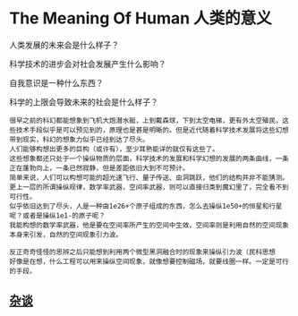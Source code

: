 # The Meaning Of Human 人类的意义

人类发展的未来会是什么样子？

科学技术的进步会对社会发展产生什么影响？

自我意识是一种什么东西？

科学的上限会导致未来的社会是什么样子？

```
很早之前的科幻都能想象到飞机大炮潜水艇，上到戴森球，下到太空电梯，更有外太空殖民，这些技术手段似乎是可以预见到的，原理也是甚是明晰的。但是近代随着科学技术发展将这些幻想带到现实，科幻的想象力似乎已经到达了尽头。
人们能够构想出更多的巨构（或许有），至少耳熟能详的就仅有这些了。
这些想象都还只处于一个操纵物质的层面，科学技术的发展和科学幻想的发展的两条曲线，一条正在蓬勃向上，一条已然寂静，但是差距依旧大到不可预计。
简单来说，人们可以构想可能的超光速飞行、量子传送、虫洞跳跃，他们的结构并非不能猜测。
更上一层的所谓操纵规律，数学率武器，空间率武器，则可以直接归类到魔幻里了，完全看不到可行性。
似乎依旧达到了尽头，人是一种由1e26+个原子组成的东西，怎么去操纵1e50+的恒星和行星呢？或者是操纵1e1-的原子呢？
我能构想的数学率武器，他是要在空间率所产生的空间中生效，空间率则是利用自然的空间现象本身来引发，自然的空间现象引力波。

反正奇奇怪怪的思辨之后只能想到利用两个微型黑洞融合时的现象来操纵引力波（民科思想
好像是在想，什么工程可以用来操纵空间现象，就像想要控制磁场，就要线圈一样。一定是可行的手段。
```

## [杂谈](杂谈.md)
